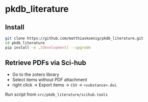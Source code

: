 # pkdb_literature


## Install

```bash
git clone https://github.com/matthiaskoenig/pkdb_literature.git
cd pkdb_literature
pip install -e .[development] --upgrade
```


## Retrieve PDFs via Sci-hub

- Go to the zotero library
- Select items without PDF attachment
- right click -> Export items -> `CSV` -> `<substance>.doi`

Run script from `src/pkdb_literature/scihub.tools`

